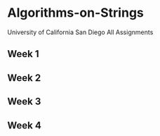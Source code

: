 # Algorithms-on-Strings
University of California San Diego All Assignments
## Week 1 
## Week 2
## Week 3
## Week 4

